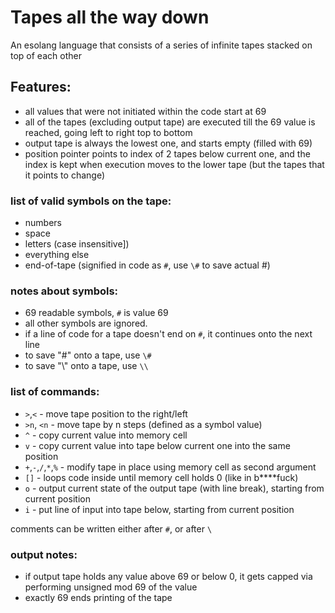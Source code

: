 # Tapes all the way down
An esolang language that consists of a series of infinite tapes stacked on top of each other

## Features:
* all values that were not initiated within the code start at 69
* all of the tapes (excluding output tape) are executed till the 69 value is reached, going left to right top to bottom
* output tape is always the lowest one, and starts empty (filled with 69)
* position pointer points to index of 2 tapes below current one, and the index is kept when execution moves to the lower tape (but the tapes that it points to change)

### list of valid symbols on the tape:
* numbers
* space
* letters (case insensitive])
* everything else
* end-of-tape (signified in code as `#`, use `\#` to save actual #)

### notes about symbols:
* 69 readable symbols, `#` is value 69
* all other symbols are ignored.
* if a line of code for a tape doesn't end on `#`, it continues onto the next line
* to save "#" onto a tape, use `\#`
* to save "\\" onto a tape, use `\\`

### list of commands:
* `>`,`<` - move tape position to the right/left
* `>n`, `<n` - move tape by n steps (defined as a symbol value)
* `^` - copy current value into memory cell
* `v` - copy current value into tape below current one into the same position
* `+`,`-`,`/`,`*`,`%` - modify tape in place using memory cell as second argument
* `[]` - loops code inside until memory cell holds 0 (like in b\*\*\*\*fuck)
* `o` - output current state of the output tape (with line break), starting from current position
* `i` - put line of input into tape below, starting from current position

comments can be written either after `#`, or after `\`

### output notes:
* if output tape holds any value above 69 or below 0, it gets capped via performing unsigned mod 69 of the value
* exactly 69 ends printing of the tape
